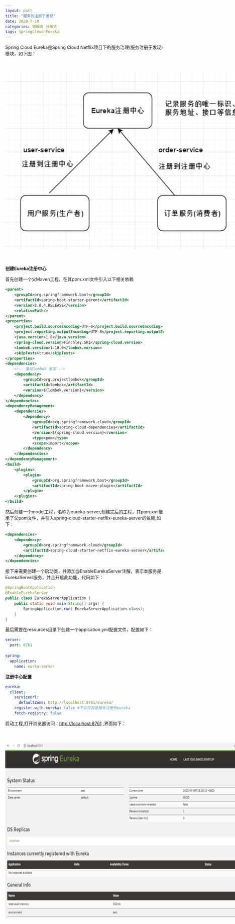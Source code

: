 ```yaml
---
layout: post
title: "服务的注册于发现"
date: 2020-7-10
categories: 微服务 分布式
tags: SpringCloud Eureka
--- 
```


Spring Cloud Eureka是Spring Cloud Netflix项目下的服务治理(服务注册于发现)模块，如下图：

<div style="width:780px;height:564px;margin:50px auto">
    <img alt="eureka.png" src="/images/eureka.png" width="780" height="564"/>
</div>

**创建Eureka注册中心**

首先创建一个父Maven工程，在其pom.xml文件引入以下相关依赖

```xml
<parent>
    <groupId>org.springframework.boot</groupId>
    <artifactId>spring-boot-starter-parent</artifactId>
    <version>2.0.4.RELEASE</version>
    <relativePath/>
</parent>
<properties>
    <project.build.sourceEncoding>UTF-8</project.build.sourceEncoding>
    <project.reporting.outputEncoding>UTF-8</project.reporting.outputEncoding>
    <java.version>1.8</java.version>
    <spring-cloud.version>Finchley.SR1</spring-cloud.version>
    <lombok.version>1.18.0</lombok.version>
    <skipTests>true</skipTests>
</properties>
<dependencies>
    <!-- 集成lombok 框架 -->
    <dependency>
        <groupId>org.projectlombok</groupId>
        <artifactId>lombok</artifactId>
        <version>${lombok.version}</version>
    </dependency>
</dependencies>
<dependencyManagement>
    <dependencies>
        <dependency>
            <groupId>org.springframework.cloud</groupId>
            <artifactId>spring-cloud-dependencies</artifactId>
            <version>${spring-cloud.version}</version>
            <type>pom</type>
            <scope>import</scope>
        </dependency>
    </dependencies>
</dependencyManagement>
<build>
    <plugins>
        <plugin>
            <groupId>org.springframework.boot</groupId>
            <artifactId>spring-boot-maven-plugin</artifactId>
        </plugin>
    </plugins>
</build>
```

然后创建一个model工程，名称为eureka-server,创建完后的工程，其pom.xml继承了父pom文件，并引入spring-cloud-starter-netflix-eureka-server的依赖,如下：

```xml
<dependencies>
    <dependency>
        <groupId>org.springframework.cloud</groupId>
        <artifactId>spring-cloud-starter-netflix-eureka-server</artifactId>
    </dependency>
</dependencies>
```


接下来需要创建一个启动类，并添加@EnableEurekaServer注解，表示本服务是EurekaServer服务，并且开启此功能，代码如下：

```java
@SpringBootApplication
@EnableEurekaServer
public class EurekaServerApplication {
    public static void main(String[] args) {
        SpringApplication.run( EurekaServerApplication.class);
    }
}
```

最后需要在resources目录下创建一个appication.yml配置文件，配置如下：

```yaml
server:
  port: 8761

spring:
  application:
    name: eurka-server
```

**注册中心配置**

```yaml
eureka:
  client:
    serviceUrl:
      defaultZone: http://localhost:8761/eureka/
    register-with-eureka: false #不会将自身服务注册到eureka
    fetch-registry: false
```

启动工程,打开浏览器访问：[http://localhost:8761](http://localhost:8761) ,界面如下：

<div style="width:780px;height:564px;margin:50px auto">
    <img alt="eureka1.png" src="/images/eureka1.png" width="780" height="564"/>
</div>
